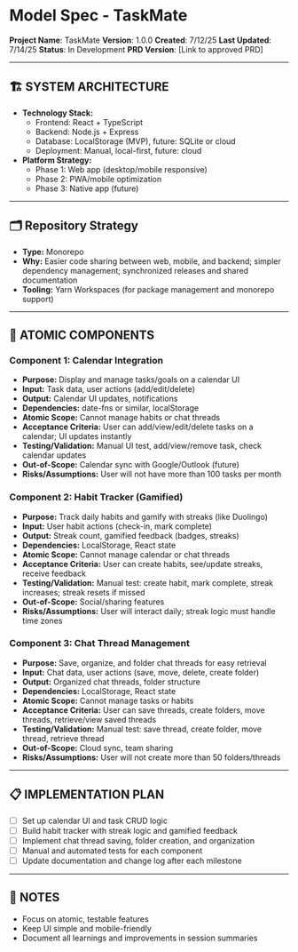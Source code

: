 # Model Spec - TaskMate

**Project Name**: TaskMate
**Version**: 1.0.0
**Created**: 7/12/25
**Last Updated**: 7/14/25
**Status**: In Development
**PRD Version**: [Link to approved PRD]

---

## 🏗️ SYSTEM ARCHITECTURE
- **Technology Stack:**
  - Frontend: React + TypeScript
  - Backend: Node.js + Express
  - Database: LocalStorage (MVP), future: SQLite or cloud
  - Deployment: Manual, local-first, future: cloud
- **Platform Strategy:**
  - Phase 1: Web app (desktop/mobile responsive)
  - Phase 2: PWA/mobile optimization
  - Phase 3: Native app (future)

---

## 🗂️ Repository Strategy
- **Type:** Monorepo
- **Why:** Easier code sharing between web, mobile, and backend; simpler dependency management; synchronized releases and shared documentation
- **Tooling:** Yarn Workspaces (for package management and monorepo support)

---

## 🔧 ATOMIC COMPONENTS

### Component 1: Calendar Integration
- **Purpose:** Display and manage tasks/goals on a calendar UI
- **Input:** Task data, user actions (add/edit/delete)
- **Output:** Calendar UI updates, notifications
- **Dependencies:** date-fns or similar, localStorage
- **Atomic Scope:** Cannot manage habits or chat threads
- **Acceptance Criteria:** User can add/view/edit/delete tasks on a calendar; UI updates instantly
- **Testing/Validation:** Manual UI test, add/view/remove task, check calendar updates
- **Out-of-Scope:** Calendar sync with Google/Outlook (future)
- **Risks/Assumptions:** User will not have more than 100 tasks per month

### Component 2: Habit Tracker (Gamified)
- **Purpose:** Track daily habits and gamify with streaks (like Duolingo)
- **Input:** User habit actions (check-in, mark complete)
- **Output:** Streak count, gamified feedback (badges, streaks)
- **Dependencies:** LocalStorage, React state
- **Atomic Scope:** Cannot manage calendar or chat threads
- **Acceptance Criteria:** User can create habits, see/update streaks, receive feedback
- **Testing/Validation:** Manual test: create habit, mark complete, streak increases; streak resets if missed
- **Out-of-Scope:** Social/sharing features
- **Risks/Assumptions:** User will interact daily; streak logic must handle time zones

### Component 3: Chat Thread Management
- **Purpose:** Save, organize, and folder chat threads for easy retrieval
- **Input:** Chat data, user actions (save, move, delete, create folder)
- **Output:** Organized chat threads, folder structure
- **Dependencies:** LocalStorage, React state
- **Atomic Scope:** Cannot manage tasks or habits
- **Acceptance Criteria:** User can save threads, create folders, move threads, retrieve/view saved threads
- **Testing/Validation:** Manual test: save thread, create folder, move thread, retrieve thread
- **Out-of-Scope:** Cloud sync, team sharing
- **Risks/Assumptions:** User will not create more than 50 folders/threads

---

## 📋 IMPLEMENTATION PLAN
- [ ] Set up calendar UI and task CRUD logic
- [ ] Build habit tracker with streak logic and gamified feedback
- [ ] Implement chat thread saving, folder creation, and organization
- [ ] Manual and automated tests for each component
- [ ] Update documentation and change log after each milestone

---

## 📝 NOTES
- Focus on atomic, testable features
- Keep UI simple and mobile-friendly
- Document all learnings and improvements in session summaries 